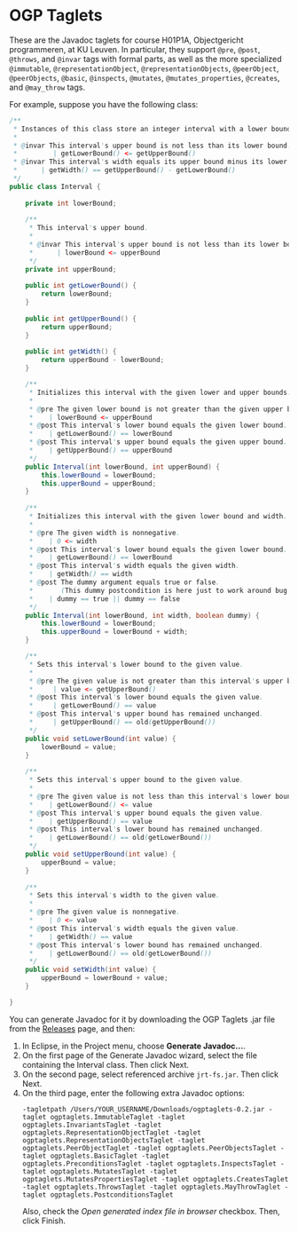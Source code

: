 # OGP Taglets

These are the Javadoc taglets for course H01P1A, Objectgericht programmeren, at KU Leuven. In particular, they support `@pre`, `@post`, `@throws`, and `@invar` tags with formal parts,
as well as the more specialized `@immutable`, `@representationObject`, `@representationObjects`, `@peerObject`, `@peerObjects`, `@basic`, `@inspects`, `@mutates`, `@mutates_properties`, `@creates`, and `@may_throw`
tags.

For example, suppose you have the following class:

```java
/**
 * Instances of this class store an integer interval with a lower bound and an upper bound.
 * 
 * @invar This interval's upper bound is not less than its lower bound.
 *         | getLowerBound() <= getUpperBound()
 * @invar This interval's width equals its upper bound minus its lower bound.
 *      | getWidth() == getUpperBound() - getLowerBound()
 */
public class Interval {
    
    private int lowerBound;
    
    /**
     * This interval's upper bound.
     * 
     * @invar This interval's upper bound is not less than its lower bound.
     *      | lowerBound <= upperBound
     */
    private int upperBound;
    
    public int getLowerBound() {
        return lowerBound;
    }
    
    public int getUpperBound() {
        return upperBound;
    }
    
    public int getWidth() {
        return upperBound - lowerBound;
    }

    /**
     * Initializes this interval with the given lower and upper bounds.
     * 
     * @pre The given lower bound is not greater than the given upper bound.
     *    | lowerBound <= upperBound
     * @post This interval's lower bound equals the given lower bound.
     *    | getLowerBound() == lowerBound
     * @post This interval's upper bound equals the given upper bound.
     *    | getUpperBound() == upperBound
     */
    public Interval(int lowerBound, int upperBound) {
        this.lowerBound = lowerBound;
        this.upperBound = upperBound;
    }
    
    /**
     * Initializes this interval with the given lower bound and width.
     * 
     * @pre The given width is nonnegative.
     *    | 0 <= width
     * @post This interval's lower bound equals the given lower bound.
     *    | getLowerBound() == lowerBound
     * @post This interval's width equals the given width.
     *    | getWidth() == width
     * @post The dummy argument equals true or false.
     *       (This dummy postcondition is here just to work around bug https://github.com/fsc4j/fsc4j/issues/2)
     *    | dummy == true || dummy == false
     */
    public Interval(int lowerBound, int width, boolean dummy) {
        this.lowerBound = lowerBound;
        this.upperBound = lowerBound + width;
    }

    /**
     * Sets this interval's lower bound to the given value.
     * 
     * @pre The given value is not greater than this interval's upper bound.
     *     | value <= getUpperBound()
     * @post This interval's lower bound equals the given value.
     *     | getLowerBound() == value
     * @post This interval's upper bound has remained unchanged.
     *     | getUpperBound() == old(getUpperBound())
     */
    public void setLowerBound(int value) {
        lowerBound = value;
    }
    
    /**
     * Sets this interval's upper bound to the given value.
     * 
     * @pre The given value is not less than this interval's lower bound.
     *    | getLowerBound() <= value
     * @post This interval's upper bound equals the given value.
     *    | getUpperBound() == value
     * @post This interval's lower bound has remained unchanged.
     *    | getLowerBound() == old(getLowerBound())
     */
    public void setUpperBound(int value) {
        upperBound = value;
    }
    
    /**
     * Sets this interval's width to the given value.
     * 
     * @pre The given value is nonnegative.
     *    | 0 <= value
     * @post This interval's width equals the given value.
     *    | getWidth() == value
     * @post This interval's lower bound has remained unchanged.
     *    | getLowerBound() == old(getLowerBound())
     */
    public void setWidth(int value) {
        upperBound = lowerBound + value;
    }

}
```

You can generate Javadoc for it by downloading the OGP Taglets .jar file from the [Releases](https://github.com/btj/ogptaglets/releases) page, and then:

1. In Eclipse, in the Project menu, choose **Generate Javadoc...**.
2. On the first page of the Generate Javadoc wizard, select the file containing the Interval class. Then click Next.
3. On the second page, select referenced archive `jrt-fs.jar`. Then click Next.
4. On the third page, enter the following extra Javadoc options:
    ```
    -tagletpath /Users/YOUR_USERNAME/Downloads/ogptaglets-0.2.jar -taglet ogptaglets.ImmutableTaglet -taglet ogptaglets.InvariantsTaglet -taglet ogptaglets.RepresentationObjectTaglet -taglet ogptaglets.RepresentationObjectsTaglet -taglet ogptaglets.PeerObjectTaglet -taglet ogptaglets.PeerObjectsTaglet -taglet ogptaglets.BasicTaglet -taglet ogptaglets.PreconditionsTaglet -taglet ogptaglets.InspectsTaglet -taglet ogptaglets.MutatesTaglet -taglet ogptaglets.MutatesPropertiesTaglet -taglet ogptaglets.CreatesTaglet -taglet ogptaglets.ThrowsTaglet -taglet ogptaglets.MayThrowTaglet -taglet ogptaglets.PostconditionsTaglet
    ```
   Also, check the _Open generated index file in browser_ checkbox.
   Then, click Finish.
